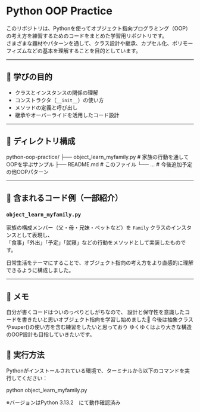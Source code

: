 


# Python OOP Practice

このリポジトリは、Pythonを使ってオブジェクト指向プログラミング（OOP）の考え方を練習するためのコードをまとめた学習用リポジトリです。  
さまざまな題材やパターンを通して、クラス設計や継承、カプセル化、ポリモーフィズムなどの基本を理解することを目的としています。

---

## 🧠 学びの目的

- クラスとインスタンスの関係の理解
- コンストラクタ（`__init__`）の使い方
- メソッドの定義と呼び出し
- 継承やオーバーライドを活用したコード設計

---

## 📁 ディレクトリ構成

python-oop-practice/ 
├── object_learn_myfamily.py # 家族の行動を通してOOPを学ぶサンプル 
├── README.md # このファイル
└── ... # 今後追加予定の他OOPパターン

---

## 📄 含まれるコード例（一部紹介）

### `object_learn_myfamily.py`

家族の構成メンバー（父・母・兄妹・ペットなど）を `Family` クラスのインスタンスとして表現し、  
「食事」「外出」「予定」「就寝」などの行動をメソッドとして実装したものです。

日常生活をテーマにすることで、オブジェクト指向の考え方をより直感的に理解できるように構成しました。

---

## 💬 メモ

自分が書くコードはついのっぺりとしがちなので、
設計と保守性を意識したコードを書きたいと思いオブジェクト指向を学習し始めました🌱
今後は抽象クラスやsuper()の使い方を含む練習をしたいと思っており
ゆくゆくはより大きな構造のOOP設計も目指していきたいです。

## 📄 実行方法

Pythonがインストールされている環境で、ターミナルから以下のコマンドを実行してください：

python object_learn_myfamily.py

※バージョンはPython 3.13.2　にて動作確認済み


